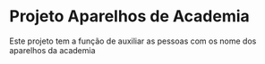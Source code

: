 # Projeto Aparelhos de Academia
 Este projeto tem a função de auxiliar as pessoas com os nome dos aparelhos da academia
